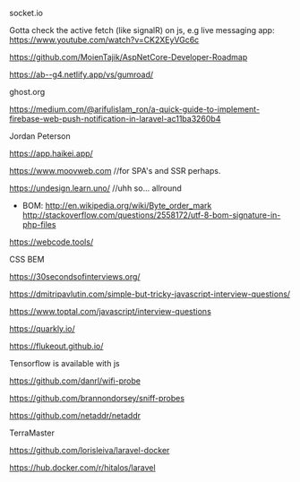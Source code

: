socket.io


Gotta check the active fetch (like signalR) on js, e.g live messaging app:
https://www.youtube.com/watch?v=CK2XEyVGc6c

https://github.com/MoienTajik/AspNetCore-Developer-Roadmap


https://ab--g4.netlify.app/vs/gumroad/

ghost.org

https://medium.com/@arifulislam_ron/a-quick-guide-to-implement-firebase-web-push-notification-in-laravel-ac11ba3260b4

Jordan Peterson

https://app.haikei.app/

https://www.moovweb.com //for SPA's and SSR perhaps.

https://undesign.learn.uno/ //uhh so... allround 

- BOM:
http://en.wikipedia.org/wiki/Byte_order_mark
http://stackoverflow.com/questions/2558172/utf-8-bom-signature-in-php-files



https://webcode.tools/


CSS BEM

https://30secondsofinterviews.org/

https://dmitripavlutin.com/simple-but-tricky-javascript-interview-questions/

https://www.toptal.com/javascript/interview-questions

https://quarkly.io/

https://flukeout.github.io/


Tensorflow is available with js


https://github.com/danrl/wifi-probe

https://github.com/brannondorsey/sniff-probes

https://github.com/netaddr/netaddr 

TerraMaster

https://github.com/lorisleiva/laravel-docker

https://hub.docker.com/r/hitalos/laravel

